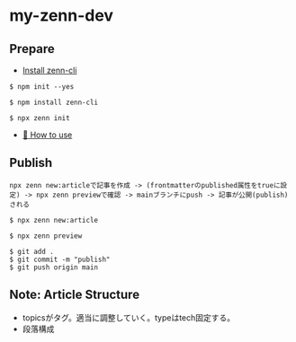 # my-zenn-dev

## Prepare

* [Install zenn-cli](https://zenn.dev/zenn/articles/install-zenn-cli)

```
$ npm init --yes

$ npm install zenn-cli

$ npx zenn init
```

* [📘 How to use](https://zenn.dev/zenn/articles/zenn-cli-guide)

## Publish

`npx zenn new:articleで記事を作成 -> (frontmatterのpublished属性をtrueに設定) -> npx zenn previewで確認 -> mainブランチにpush -> 記事が公開(publish)される`

```
$ npx zenn new:article
```

```
$ npx zenn preview
```

```
$ git add .
$ git commit -m "publish"
$ git push origin main
```

## Note: Article Structure

- topicsがタグ。適当に調整していく。typeはtech固定する。
- 段落構成

```
